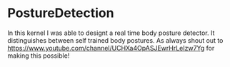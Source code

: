 # PostureDetection

In this kernel I was able to designt a real time body posture detector. It distinguishes between self trained body postures. As always shout out to https://www.youtube.com/channel/UCHXa4OpASJEwrHrLeIzw7Yg for making this possible!
